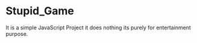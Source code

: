 # Stupid_Game

It is a simple JavaScript Project it does nothing its purely for entertainment purpose.
